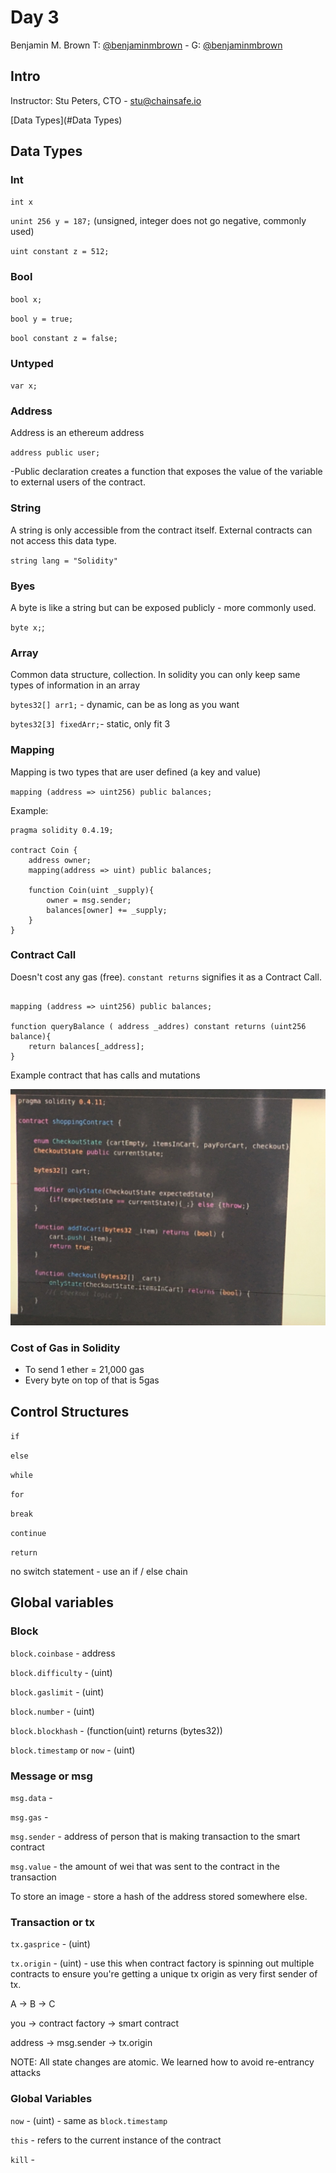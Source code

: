 # Day 3
Benjamin M. Brown T: [@benjaminmbrown](http://twitter.com/benjaminmbrown) - G: [@benjaminmbrown](http://github.com/benjaminmbrown)

## Intro
Instructor: Stu Peters, CTO - stu@chainsafe.io

[Data Types](#Data Types)


## Data Types

### Int

`int x`

`unint 256 y = 187;` (unsigned, integer does not go negative, commonly used)

`uint constant z = 512;`

### Bool

`bool x;`

`bool y = true;`

`bool constant z = false;`


### Untyped

`var x;`

### Address

Address is an ethereum address

`address public user;`

-Public declaration creates a function that exposes the value of the variable to external users of the contract.

### String

A string is only accessible from the contract itself. External contracts can not access this data type.

`string lang = "Solidity"`

### Byes

A byte is like a string but can be exposed publicly - more commonly used.

`byte x;`;

### Array

Common data structure, collection. In solidity you can only keep same types of information in an array

`bytes32[] arr1;` - dynamic, can be as long as you want

`bytes32[3] fixedArr;`- static, only fit 3

### Mapping
Mapping is two types that are user defined (a key and value)

`mapping (address => uint256) public balances;`

Example:

```
pragma solidity 0.4.19;

contract Coin { 
    address owner;
    mapping(address => uint) public balances;

    function Coin(uint _supply){
        owner = msg.sender;
        balances[owner] += _supply;
    }
}

```

### Contract Call
 Doesn't cost any gas (free). `constant returns` signifies it as a Contract Call.

```

mapping (address => uint256) public balances;

function queryBalance ( address _addres) constant returns (uint256 balance){
    return balances[_address];
}

```

Example contract that has calls and mutations

![Simple contract](simple-contract.jpg)

### Cost of Gas in Solidity
* To send 1 ether = 21,000 gas
* Every byte on top of that is 5gas

## Control Structures

`if`

`else`

`while`

`for`

`break`

`continue`

`return`

no switch statement - use an if / else chain

## Global variables

### Block

`block.coinbase` - address

`block.difficulty` - (uint)

`block.gaslimit` - (uint)

`block.number` - (uint)

`block.blockhash` - (function(uint) returns (bytes32))

`block.timestamp` or `now` - (uint)

### Message or msg

`msg.data` -

`msg.gas` -

`msg.sender` - address of person that is making transaction to the smart contract

`msg.value` - the amount of wei that was sent to the contract in the transaction

To store an image - store a hash of the address stored somewhere else.

### Transaction or tx

`tx.gasprice` - (uint)

`tx.origin` - (uint) - use this when contract factory is spinning out multiple contracts to ensure you're getting a unique tx origin as very first sender of tx.

A -> B -> C

you -> contract factory -> smart contract

address -> msg.sender -> tx.origin

NOTE: All state changes are atomic.
We learned how to avoid re-entrancy attacks

### Global Variables

`now` - (uint) - same as `block.timestamp`

`this` - refers to the current instance of the contract

`kill` - 

